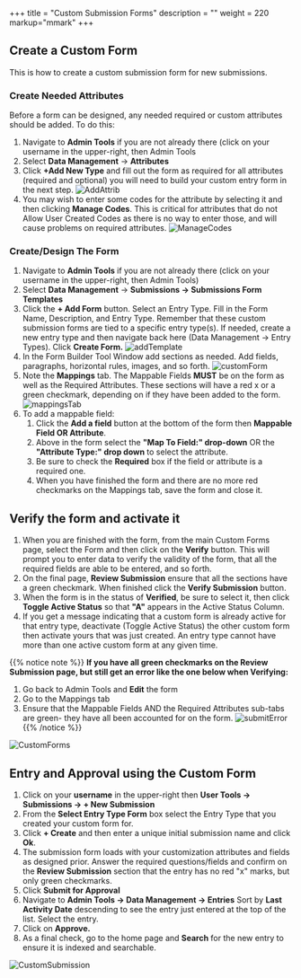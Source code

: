 +++
title = "Custom Submission Forms"
description = ""
weight = 220
markup="mmark"
+++

## Create a Custom Form

This is how to create a custom submission form for new submissions.

### Create Needed Attributes

Before a form can be designed, any needed required or custom attributes should be added. To do this:

1. Navigate to **Admin Tools** if you are not already there (click on your username in the upper-right, then Admin Tools
1. Select **Data Management** &rarr; **Attributes**
1. Click **+Add New Type** and fill out the form as required for all attributes (required and optional) you will need to build your custom entry form in the next step.
![AddAttrib](/images/AppAdmin/AddAttrib.JPG)
1. You may wish to enter some codes for the attribute by selecting it and then clicking **Manage Codes**. This is critical for attributes that do not Allow User Created Codes as there is no way to enter those, and will cause problems on required attributes.
![ManageCodes](/images/AppAdmin/ManageCodes.JPG)

### Create/Design The Form

1. Navigate to **Admin Tools** if you are not already there (click on your username in the upper-right, then Admin Tools)
1. Select **Data Management** &rarr; **Submissions &rarr; Submissions Form Templates**
1. Click the **+ Add Form** button. Select an Entry Type. Fill in the Form Name, Description, and Entry Type. Remember that these custom submission forms are tied to a specific entry type(s). If needed, create a new entry type and then navigate back here (Data Management &rarr; Entry Types). Click **Create Form.**
![addTemplate](/images/AppAdmin/addTemplate.JPG)
1. In the Form Builder Tool Window add sections as needed. Add fields, paragraphs, horizontal rules, images, and so forth.
![customForm](/images/AppAdmin/customForm.jpg)
1. Note the **Mappings** tab. The Mappable Fields **MUST** be on the form as well as the Required Attributes. These sections will have a red x or a green checkmark, depending on if they have been added to the form.
![mappingsTab](/images/AppAdmin/mappingsTab.jpg)
1. To add a mappable field:
    1. Click the **Add a field** button at the bottom of the form then **Mappable Field OR Attribute**.
    1. Above in the form select the **"Map To Field:" drop-down** OR the **"Attribute Type:" drop down** to select the attribute.
    1. Be sure to check the **Required** box if the field or attribute is a required one.
    1. When you have finished the form and there are no more red checkmarks on the Mappings tab, save the form and close it.

## Verify the form and activate it

1. When you are finished with the form, from the main Custom Forms page, select the Form and then click on the **Verify** button. This will prompt you to enter data to verify the validity of the form, that all the required fields are able to be entered, and so forth.
1. On the final page, **Review Submission** ensure that all the sections have a green checkmark. When finished click the **Verify Submission** button.
1. When the form is in the status of **Verified**, be sure to select it, then click **Toggle Active Status** so that **"A"** appears in the Active Status Column.
1. If you get a message indicating that a custom form is already active for that entry type, deactivate (Toggle Active Status) the other custom form then activate yours that was just created. An entry type cannot have more than one active custom form at any given time.

{{% notice note %}}
**If you have all green checkmarks on the Review Submission page, but still get an error like the one below when Verifying:**

1. Go back to Admin Tools and **Edit** the form
1. Go to the Mappings tab
1. Ensure that the Mappable Fields AND the Required Attributes sub-tabs are green- they have all been accounted for on the form.
![submitError](/images/AppAdmin/submitError.JPG)
{{% /notice %}}

![CustomForms](/images/AppAdmin/CustomForms.JPG)

## Entry and Approval using the Custom Form

1. Click on your **username** in the upper-right then **User Tools &rarr; Submissions &rarr; + New Submission**
1. From the **Select Entry Type Form** box select the Entry Type that you created your custom form for.
1. Click **+ Create** and then enter a unique initial submission name and click **Ok**.
1. The submission form loads with your customization attributes and fields as designed prior. Answer the required questions/fields and confirm on the **Review Submission** section that the entry has no red "x" marks, but only green checkmarks.
1. Click **Submit for Approval**
1. Navigate to **Admin Tools &rarr; Data Management &rarr; Entries** Sort by **Last Activity Date** descending to see the entry just entered at the top of the list. Select the entry.
1. Click on **Approve.**
1. As a final check, go to the home page and **Search** for the new entry to ensure it is indexed and searchable.

![CustomSubmission](/images/AppAdmin/CustomSubmission.JPG)
